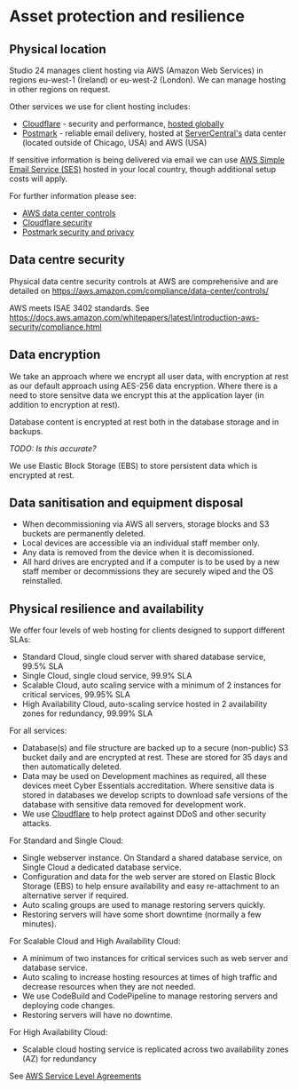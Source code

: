 # Asset protection and resilience

## Physical location

Studio 24 manages client hosting via AWS (Amazon Web Services) in regions eu-west-1 (Ireland) or eu-west-2 (London). We can manage hosting in other regions on request.

Other services we use for client hosting includes:

* [Cloudflare](https://www.cloudflare.com/) - security and performance, [hosted globally](https://www.cloudflare.com/network/)
* [Postmark](https://postmarkapp.com/) - reliable email delivery, hosted at [ServerCentral's](https://www.servercentral.com/data-centers) data center (located outside of Chicago, USA) and AWS (USA)

If sensitive information is being delivered via email we can use [AWS Simple Email Service (SES)](https://aws.amazon.com/ses/) hosted in your local country, though additional setup costs will apply.

For further information please see:
* [AWS data center controls](https://aws.amazon.com/compliance/data-center/controls/)
* [Cloudflare security](https://www.cloudflare.com/security/)
* [Postmark security and privacy](https://postmarkapp.com/eu-privacy#security-and-privacy)

## Data centre security

Physical data centre security controls at AWS are comprehensive and are detailed on https://aws.amazon.com/compliance/data-center/controls/

AWS meets ISAE 3402 standards. See https://docs.aws.amazon.com/whitepapers/latest/introduction-aws-security/compliance.html

## Data encryption

We take an approach where we encrypt all user data, with encryption at rest as our default approach using AES-256 data encryption. Where there is a need to store sensitve data we encrypt this at the application layer (in addition to encryption at rest).

Database content is encrypted at rest both in the database storage and in backups.

_TODO: Is this accurate?_

We use Elastic Block Storage (EBS) to store persistent data which is encrypted at rest.

## Data sanitisation and equipment disposal

* When decommissioning via AWS all servers, storage blocks and S3 buckets are permanently deleted.
* Local devices are accessible via an individual staff member only. 
* Any data is removed from the device when it is decomissioned. 
* All hard drives are encrypted and if a computer is to be used by a new staff member or decommissions they are securely wiped and the OS reinstalled.

## Physical resilience and availability

We offer four levels of web hosting for clients designed to support different SLAs:

* Standard Cloud, single cloud server with shared database service, 99.5% SLA
* Single Cloud, single cloud service, 99.9% SLA
* Scalable Cloud, auto scaling service with a minimum of 2 instances for critical services, 99.95% SLA
* High Availability Cloud, auto-scaling service hosted in 2 availability zones for redundancy, 99.99% SLA

For all services:

* Database(s) and file structure are backed up to a secure (non-public) S3 bucket daily and are encrypted at rest. These are stored for 35 days and then automatically deleted.
* Data may be used on Development machines as required, all these devices meet Cyber Essentials accreditation. Where sensitive data is stored in databases we develop scripts to download safe versions of the database with sensitive data removed for development work.
* We use [Cloudflare](https://www.cloudflare.com/application-security/) to help protect against DDoS and other security attacks.

For Standard and Single Cloud:

* Single webserver instance. On Standard a shared database service, on Single Cloud a dedicated database service.
* Configuration and data for the web server are stored on Elastic Block Storage (EBS) to help ensure availability and easy re-attachment to an alternative server if required.
* Auto scaling groups are used to manage restoring servers quickly.
* Restoring servers will have some short downtime (normally a few minutes).

For Scalable Cloud and High Availability Cloud:

* A minimum of two instances for critical services such as web server and database service.
* Auto scaling to increase hosting resources at times of high traffic and decrease resources when they are not needed. 
* We use CodeBuild and CodePipeline to manage restoring servers and deploying code changes.
* Restoring servers will have no downtime.

For High Availability Cloud:

* Scalable cloud hosting service is replicated across two availability zones (AZ) for redundancy

See [AWS Service Level Agreements](https://aws.amazon.com/legal/service-level-agreements/?aws-sla-cards.sort-by=item.additionalFields.serviceNameLower&aws-sla-cards.sort-order=asc&awsf.tech-category-filter=*all)

